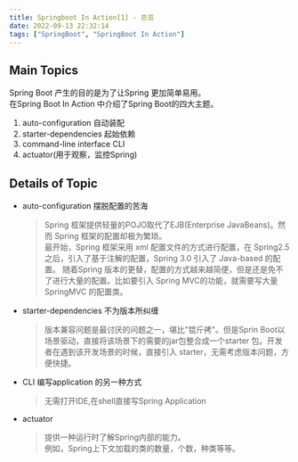 ```yaml
---
title: Springboot In Action[1] - 总览 
date: 2022-09-13 22:32:14
tags: ["SpringBoot", "SpringBoot In Action"]
---
```


## Main Topics
Spring Boot 产生的目的是为了让Spring 更加简单易用。  
在Spring Boot In Action 中介绍了Spring Boot的四大主题。
1. auto-configuration 自动装配
2. starter-dependencies 起始依赖
3. command-line interface CLI
4. actuator(用于观察，监控Spring)
   

## Details of Topic

* auto-configuration 摆脱配置的苦海
  > Spring 框架提供轻量的POJO取代了EJB(Enterprise JavaBeans)。然而 Spring 框架的配置却极为繁琐。  
  最开始，Spring 框架采用 xml 配置文件的方式进行配置，在 Spring2.5 之后，引入了基于注解的配置，Spring 3.0 引入了 Java-based 的配置。 随着Spring 版本的更替，配置的方式越来越简便，但是还是免不了进行大量的配置。比如要引入 Spring MVC的功能，就需要写大量 SpringMVC 的配置类。
* starter-dependencies 不为版本所纠缠
  > 版本兼容问题是最讨厌的问题之一，堪比"锟斤拷"。但是Sprin Boot以场景驱动，直接将该场景下的需要的jar包整合成一个starter 包。开发者在遇到该开发场景的时候，直接引入 starter，无需考虑版本问题，方便快捷。
* CLI 编写application 的另一种方式
  > 无需打开IDE,在shell直接写Spring Application
* actuator
  > 提供一种运行时了解Spring内部的能力。  
    例如，Spring上下文加载的类的数量，个数，种类等等。
